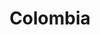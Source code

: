 ---
title: "Colombia"
introtext: "Colombia is een van de meest diverse landen gelegen in Zuid-Amerika. In het noorden zijn er de mooiste Caribische stranden rondom de prachtige havenstad Cartagana. Ook vind je hier het Tayrona National Park, waar je na een paar uur hiken door de jungle beloond wordt met een heerlijk strand en helder water. "
introimage: "https://lh3.googleusercontent.com/rL6ug-ykeXKGfc9I-c3JpTWrICedbqCgKeql8gljofRQ8dKlIBPLq9NSiQYMVma0qEOorMzOb4KbdLVNHMi24dRw3V9Lpha5qGgJS_n4mIY8N9cMe2T7hBY2F2ijrPGjgnry3178EA=w800"
surface: "1.142.000"
inhabitants: "49.000.000"
rate: "4190,52"
valuta: "peso"
main_text: "Verder landinwaarts kom je langs plaatsen zoals Medellín en de hoofdstad Bogotá. Een plek die je niet mag missen is het dorp Guatapé, waar je een prachtig uitzicht hebt vanaf de rots La Piedra over een meer met vele kleine eilandjes. Na het beklimmen van La Piedra kun je genieten in het kleurrijke centrum van het dorp. Colombia is een land waar elke avonturier een keer geweest moet zijn!"
fact_one_text: ""
fact_two_text: ""
bigmac_index: ""
images: "https://lh3.googleusercontent.com/D-D1A46DjKxnMhV-yyVjVtW7nYNXFWjsz_-fGmOKagb-_O6BfO9z5cNtEMtSUqjqoogYkT2vAvdL98mO_tqPgcM22-JFczDWUDcaFIF2a1V0WdbH_DsiLZP-nShIShRBILtlznHZCQ=w800|https://lh3.googleusercontent.com/rNO6GMxx0thYEh_R7E0zPrb---KIE05ebRFtIrvzLnhcsifKqFCRek1uE3ExOUosY2UXjSEoS8JYbzb_4hxIkC4FSdSuT9jnDHiFB4o_pCo7LfRNA8hOBV4fa5lnDHsFxUGjo0UtRw=w800|https://lh3.googleusercontent.com/rGbB9M9qiImdlqgr_fzb9TCENPg_fPCdyqtknOKR8eFJX7LghVz_F-7hgRMO-O-APo5Hp0rBa6Pq106Ed0QG4xeCftzfZxv8BPb1P_jCD52oqaQOWsXW5v6JxNRgW45pZPlzAr3fYg=w800|https://lh3.googleusercontent.com/MUgyhqwWTx2dpSz-YCKigRPlaYFok-vv4obAjYX9X4Uoo4lfvrRSxThO1I67yUOOMv1jjbUMoEENW0OQWI0bcsVrhqPx_Hk71_9y5OSorwHkJj-hiCy7SrksxiT1nllRhlUi2-zlUw=w800"
flight_button_title: "Check vluchtprijzen Colombia"
flight_button_url: "https://lt45.net/c/?si=11986&li=1528136&wi=335922&ws=&dl=transport%2Fflights%2Fnl%2Fco%2F%3Flocale%3Dnl-NL%26currency%3DEUR%26market%3DNL"
inspiration_url: "https://partner.bol.com/click/click?p=2&t=url&s=1025999&f=TXL&url=https%3A%2F%2Fwww.bol.com%2Fnl%2Fp%2Flonely-planet-colombia%2F9200000082706403%2F&name=Lonely%20Planet%20Colombia"
country_code: "co"
hotels_url: "https://www.booking.com/country/co.nl.html?aid=1837623"
continent: "Zuid-Amerika"
---